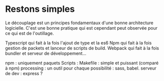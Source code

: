 # Restons simples

Le découplage est un principes fondamentaux d'une bonne architecture logicielle.
C'est une bonne pratique qui est cependant peut observée pour ce qui est de l'outillage.

Typescript qui fait à la fois l'ajout de type et la es6 
Npm qui fait à la fois gestion de packets et lanceur de scripts de build.
Webpack qui fait à la fois bundler et serveur de développement...


npm : uniquement paquets
Scripts : Makefile : simple et puissant (comparé à npm)
processing : un outil pour chaque possibilité : sass, babel.
serveur de dev : express ? 

